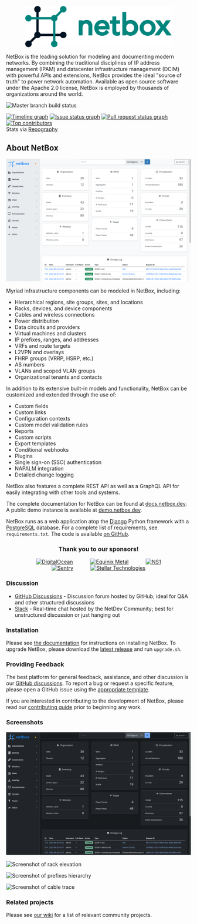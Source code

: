 <div align="center">
  <img src="https://raw.githubusercontent.com/netbox-community/netbox/develop/docs/netbox_logo.svg" width="400" alt="NetBox logo" />
</div>

NetBox is the leading solution for modeling and documenting modern networks. By
combining the traditional disciplines of IP address management (IPAM) and
datacenter infrastructure management (DCIM) with powerful APIs and extensions,
NetBox provides the ideal "source of truth" to power network automation.
Available as open source software under the Apache 2.0 license, NetBox is
employed by thousands of organizations around the world.

![Master branch build status](https://github.com/netbox-community/netbox/workflows/CI/badge.svg?branch=master)

[![Timeline graph](https://images.repography.com/29023055/netbox-community/netbox/recent-activity/31db894eee74b8a5475e3af307a81b6c_timeline.svg)](https://github.com/netbox-community/netbox/commits)
[![Issue status graph](https://images.repography.com/29023055/netbox-community/netbox/recent-activity/31db894eee74b8a5475e3af307a81b6c_issues.svg)](https://github.com/netbox-community/netbox/issues)
[![Pull request status graph](https://images.repography.com/29023055/netbox-community/netbox/recent-activity/31db894eee74b8a5475e3af307a81b6c_prs.svg)](https://github.com/netbox-community/netbox/pulls)
[![Top contributors](https://images.repography.com/29023055/netbox-community/netbox/recent-activity/31db894eee74b8a5475e3af307a81b6c_users.svg)](https://github.com/netbox-community/netbox/graphs/contributors)
<br />Stats via [Repography](https://repography.com)

## About NetBox

![Screenshot of Netbox UI](docs/media/screenshots/netbox-ui.png "NetBox UI")

Myriad infrastructure components can be modeled in NetBox, including:

* Hierarchical regions, site groups, sites, and locations
* Racks, devices, and device components
* Cables and wireless connections
* Power distribution
* Data circuits and providers
* Virtual machines and clusters
* IP prefixes, ranges, and addresses
* VRFs and route targets
* L2VPN and overlays
* FHRP groups (VRRP, HSRP, etc.)
* AS numbers
* VLANs and scoped VLAN groups
* Organizational tenants and contacts

In addition to its extensive built-in models and functionality, NetBox can be
customized and extended through the use of:

* Custom fields
* Custom links
* Configuration contexts
* Custom model validation rules
* Reports
* Custom scripts
* Export templates
* Conditional webhooks
* Plugins
* Single sign-on (SSO) authentication
* NAPALM integration
* Detailed change logging

NetBox also features a complete REST API as well as a GraphQL API for easily
integrating with other tools and systems.

The complete documentation for NetBox can be found at [docs.netbox.dev](https://docs.netbox.dev/).
A public demo instance is available at [demo.netbox.dev](https://demo.netbox.dev).

NetBox runs as a web application atop the [Django](https://www.djangoproject.com/)
Python framework with a [PostgreSQL](https://www.postgresql.org/) database. For a
complete list of requirements, see `requirements.txt`. The code is available
[on GitHub](https://github.com/netbox-community/netbox).

<div align="center">
  <h3>Thank you to our sponsors!</h3>

  [![DigitalOcean](https://raw.githubusercontent.com/wiki/netbox-community/netbox/images/sponsors/digitalocean.png)](https://try.digitalocean.com/developer-cloud)
  &nbsp;&nbsp;&nbsp;&nbsp;&nbsp;&nbsp;&nbsp;&nbsp;&nbsp;&nbsp;
  [![Equinix Metal](https://raw.githubusercontent.com/wiki/netbox-community/netbox/images/sponsors/equinix.png)](https://metal.equinix.com/)
  &nbsp;&nbsp;&nbsp;&nbsp;&nbsp;&nbsp;&nbsp;&nbsp;&nbsp;&nbsp;
  [![NS1](https://raw.githubusercontent.com/wiki/netbox-community/netbox/images/sponsors/ns1.png)](https://ns1.com/)
  <br />
  [![Sentry](https://raw.githubusercontent.com/wiki/netbox-community/netbox/images/sponsors/sentry.png)](https://sentry.io/)
  &nbsp;&nbsp;&nbsp;&nbsp;&nbsp;&nbsp;&nbsp;&nbsp;&nbsp;&nbsp;
  [![Stellar Technologies](https://raw.githubusercontent.com/wiki/netbox-community/netbox/images/sponsors/stellar.png)](https://stellar.tech/)

</div>

### Discussion

* [GitHub Discussions](https://github.com/netbox-community/netbox/discussions) - Discussion forum hosted by GitHub; ideal for Q&A and other structured discussions
* [Slack](https://netdev.chat/) - Real-time chat hosted by the NetDev Community; best for unstructured discussion or just hanging out

### Installation

Please see [the documentation](https://docs.netbox.dev/) for
instructions on installing NetBox. To upgrade NetBox, please download the
[latest release](https://github.com/netbox-community/netbox/releases) and
run `upgrade.sh`.

### Providing Feedback

The best platform for general feedback, assistance, and other discussion is our
[GitHub discussions](https://github.com/netbox-community/netbox/discussions).
To report a bug or request a specific feature, please open a GitHub issue using
the [appropriate template](https://github.com/netbox-community/netbox/issues/new/choose).

If you are interested in contributing to the development of NetBox, please read
our [contributing guide](CONTRIBUTING.md) prior to beginning any work.

### Screenshots

![Screenshot of main page (dark mode)](docs/media/screenshots/home-dark.png "Main page (dark mode)")

![Screenshot of rack elevation](docs/media/screenshots/rack.png "Rack elevation")

![Screenshot of prefixes hierarchy](docs/media/screenshots/prefixes-list.png "Prefixes hierarchy")

![Screenshot of cable trace](docs/media/screenshots/cable-trace.png "Cable tracing")

### Related projects

Please see [our wiki](https://github.com/netbox-community/netbox/wiki/Community-Contributions)
for a list of relevant community projects.
